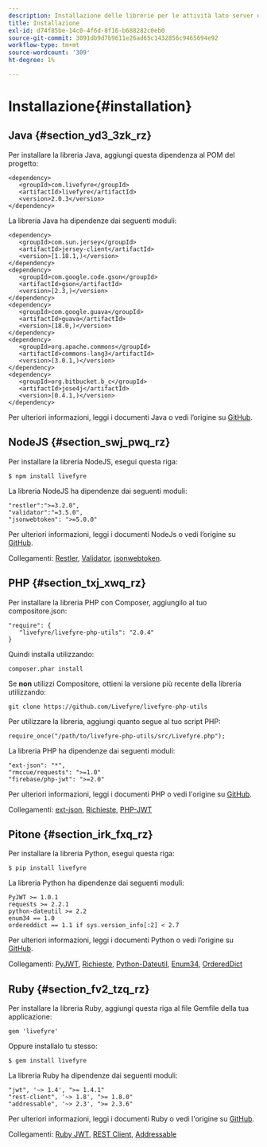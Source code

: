 ```yaml
---
description: Installazione delle librerie per le attività lato server di Livefyre
title: Installazione
exl-id: d74f85be-14c0-4f6d-8f16-b688282c0eb0
source-git-commit: 3091db9d7b9611e26ad65c1432856c9465694e92
workflow-type: tm+mt
source-wordcount: '309'
ht-degree: 1%

---
```


# Installazione{#installation}


## Java {#section_yd3_3zk_rz}

Per installare la libreria Java, aggiungi questa dipendenza al POM del progetto:

```
<dependency> 
   <groupId>com.livefyre</groupId> 
   <artifactId>livefyre</artifactId> 
   <version>2.0.3</version> 
</dependency>
```

La libreria Java ha dipendenze dai seguenti moduli:

```
<dependency> 
   <groupId>com.sun.jersey</groupId> 
   <artifactId>jersey-client</artifactId> 
   <version>[1.18.1,)</version> 
</dependency> 
<dependency> 
   <groupId>com.google.code.gson</groupId> 
   <artifactId>gson</artifactId> 
   <version>[2.3,)</version> 
</dependency> 
<dependency> 
   <groupId>com.google.guava</groupId> 
   <artifactId>guava</artifactId> 
   <version>[18.0,)</version> 
</dependency> 
<dependency> 
   <groupId>org.apache.commons</groupId> 
   <artifactId>commons-lang3</artifactId> 
   <version>[3.0.1,)</version> 
</dependency> 
<dependency> 
   <groupId>org.bitbucket.b_c</groupId> 
   <artifactId>jose4j</artifactId> 
   <version>[0.4.1,)</version> 
</dependency> 
```

Per ulteriori informazioni, leggi i documenti Java o vedi l’origine su [GitHub](https://github.com/Livefyre/livefyre-java-utils).

## NodeJS {#section_swj_pwq_rz}

Per installare la libreria NodeJS, esegui questa riga:

`$ npm install livefyre`

La libreria NodeJS ha dipendenze dai seguenti moduli:

```
"restler":">=3.2.0", 
"validator":"=3.5.0", 
"jsonwebtoken": ">=5.0.0" 
```

Per ulteriori informazioni, leggi i documenti NodeJs o vedi l’origine su [GitHub](https://github.com/Livefyre/livefyre-nodejs-utils).

Collegamenti: [Restler](https://github.com/danwrong/restler), [Validator](https://www.npmjs.org/package/validator), [jsonwebtoken](https://github.com/auth0/node-jsonwebtoken).

## PHP {#section_txj_xwq_rz}

Per installare la libreria PHP con Composer, aggiungilo al tuo compositore.json:

```
"require": { 
   "livefyre/livefyre-php-utils": "2.0.4" 
}
```

Quindi installa utilizzando:

```
composer.phar install 
```

Se **non** utilizzi Compositore, ottieni la versione più recente della libreria utilizzando:

```
git clone https://github.com/Livefyre/livefyre-php-utils 
```

Per utilizzare la libreria, aggiungi quanto segue al tuo script PHP:

```
require_once("/path/to/livefyre-php-utils/src/Livefyre.php"); 
```

La libreria PHP ha dipendenze dai seguenti moduli:

```
"ext-json": "*", 
"rmccue/requests": ">=1.0" 
"firebase/php-jwt": ">=2.0" 
```

Per ulteriori informazioni, leggi i documenti PHP o vedi l&#39;origine su [GitHub](https://github.com/Livefyre/livefyre-php-utils).

Collegamenti: [ext-json](https://www.php.net/manual/en/book.json.php), [Richieste](https://github.com/rmccue/Requests/), [PHP-JWT](https://github.com/firebase/php-jwt/tree/v2.0.0)

## Pitone {#section_irk_fxq_rz}

Per installare la libreria Python, esegui questa riga:

`$ pip install livefyre`

La libreria Python ha dipendenze dai seguenti moduli:

```
PyJWT >= 1.0.1  
requests >= 2.2.1  
python-dateutil >= 2.2  
enum34 == 1.0  
ordereddict == 1.1 if sys.version_info[:2] < 2.7 
```

Per ulteriori informazioni, leggi i documenti Python o vedi l’origine su [GitHub](https://github.com/Livefyre/livefyre-python-utils).

Collegamenti: [PyJWT](https://github.com/progrium/pyjwt), [Richieste](https://github.com/kennethreitz/requests), [Python-Dateutil](https://pypi.python.org/pypi/python-dateutil), [Enum34](https://pypi.python.org/pypi/enum34), [OrderedDict](https://pypi.python.org/pypi/ordereddict)

## Ruby {#section_fv2_tzq_rz}

Per installare la libreria Ruby, aggiungi questa riga al file Gemfile della tua applicazione:

```
gem 'livefyre' 
```

Oppure installalo tu stesso:

`$ gem install livefyre`

La libreria Ruby ha dipendenze dai seguenti moduli:

```
"jwt", '~> 1.4', ">= 1.4.1"  
"rest-client", '~> 1.8', ">= 1.8.0"  
"addressable", '~> 2.3', ">= 2.3.6" 
```

Per ulteriori informazioni, leggi i documenti Ruby o vedi l&#39;origine su [GitHub](https://github.com/Livefyre/livefyre-ruby-utils).

Collegamenti: [Ruby JWT](https://github.com/firebase/php-jwt/tree/v2.0.0), [REST Client](https://github.com/rest-client/rest-client/), [Addressable](https://github.com/sporkmonger/addressable)
